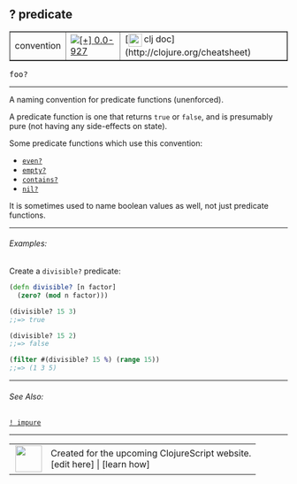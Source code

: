 ## ? predicate



 <table border="1">
<tr>
<td>convention</td>
<td><a href="https://github.com/cljsinfo/cljs-api-docs/tree/0.0-927"><img valign="middle" alt="[+] 0.0-927" title="Added in 0.0-927" src="https://img.shields.io/badge/+-0.0--927-lightgrey.svg"></a> </td>
<td>
[<img height="24px" valign="middle" src="http://i.imgur.com/1GjPKvB.png"> clj doc](http://clojure.org/cheatsheet)
</td>
</tr>
</table>

<samp>foo?</samp><br>

---


A naming convention for predicate functions (unenforced).

A predicate function is one that returns `true` or `false`, and is presumably
pure (not having any side-effects on state).

Some predicate functions which use this convention:

- [`even?`][doc:cljs.core/even?]
- [`empty?`][doc:cljs.core/empty?]
- [`contains?`][doc:cljs.core/contains?]
- [`nil?`][doc:cljs.core/nil?]

It is sometimes used to name boolean values as well, not just predicate functions.

[doc:cljs.core/even?]:../cljs.core/evenQMARK.md
[doc:cljs.core/empty?]:../cljs.core/emptyQMARK.md
[doc:cljs.core/contains?]:../cljs.core/containsQMARK.md
[doc:cljs.core/nil?]:../cljs.core/nilQMARK.md

---

###### Examples:

Create a `divisible?` predicate:

```clj
(defn divisible? [n factor]
  (zero? (mod n factor)))

(divisible? 15 3)
;;=> true

(divisible? 15 2)
;;=> false

(filter #(divisible? 15 %) (range 15))
;;=> (1 3 5)
```



---

###### See Also:

[`! impure`](../syntax/impure.md)<br>

---








 <table>
<tr><td>
<img valign="middle" align="right" width="48px" src="http://i.imgur.com/Hi20huC.png">
</td><td>
Created for the upcoming ClojureScript website.<br>
[edit here] | [learn how]
</td></tr></table>

[edit here]:https://github.com/cljsinfo/cljs-api-docs/blob/master/cljsdoc/syntax/predicate.cljsdoc
[learn how]:https://github.com/cljsinfo/cljs-api-docs/wiki/cljsdoc-files

<!--

This information was too distracting to show to readers, but I'll leave it
commented here since it is helpful to:

- pretty-print the data used to generate this document
- and show how to retrieve that data



The API data for this symbol:

```clj
{:description "A naming convention for predicate functions (unenforced).\n\nA predicate function is one that returns `true` or `false`, and is presumably\npure (not having any side-effects on state).\n\nSome predicate functions which use this convention:\n\n- [doc:cljs.core/even?]\n- [doc:cljs.core/empty?]\n- [doc:cljs.core/contains?]\n- [doc:cljs.core/nil?]\n\nIt is sometimes used to name boolean values as well, not just predicate functions.",
 :ns "syntax",
 :name "predicate",
 :history [["+" "0.0-927"]],
 :type "convention",
 :related ["syntax/impure"],
 :full-name-encode "syntax/predicate",
 :usage ["foo?"],
 :examples [{:id "5a85c7",
             :content "Create a `divisible?` predicate:\n\n```clj\n(defn divisible? [n factor]\n  (zero? (mod n factor)))\n\n(divisible? 15 3)\n;;=> true\n\n(divisible? 15 2)\n;;=> false\n\n(filter #(divisible? 15 %) (range 15))\n;;=> (1 3 5)\n```"}],
 :full-name "syntax/predicate",
 :display "? predicate",
 :clj-doc "http://clojure.org/cheatsheet"}

```

Retrieve the API data for this symbol:

```clj
;; from Clojure REPL
(require '[clojure.edn :as edn])
(-> (slurp "https://raw.githubusercontent.com/cljsinfo/cljs-api-docs/catalog/cljs-api.edn")
    (edn/read-string)
    (get-in [:symbols "syntax/predicate"]))
```

-->
